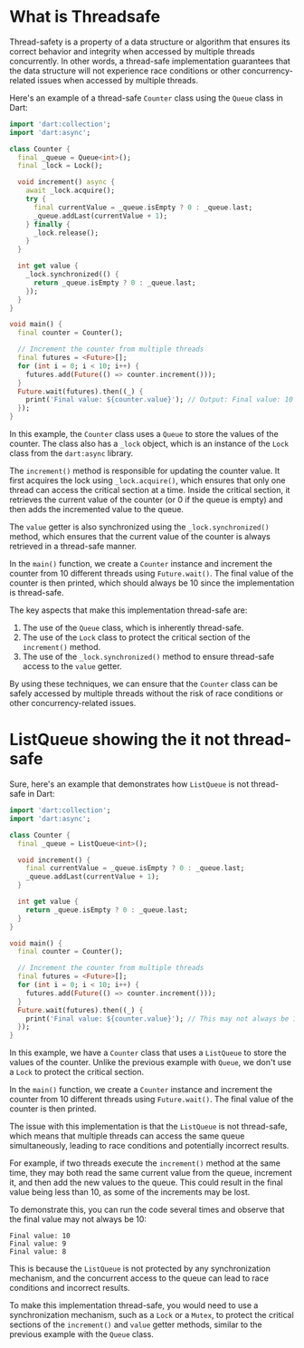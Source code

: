
# What is Threadsafe
Thread-safety is a property of a data structure or algorithm that ensures its correct behavior and integrity when accessed by multiple threads concurrently. In other words, a thread-safe implementation guarantees that the data structure will not experience race conditions or other concurrency-related issues when accessed by multiple threads.

Here's an example of a thread-safe `Counter` class using the `Queue` class in Dart:

```dart
import 'dart:collection';
import 'dart:async';

class Counter {
  final _queue = Queue<int>();
  final _lock = Lock();

  void increment() async {
    await _lock.acquire();
    try {
      final currentValue = _queue.isEmpty ? 0 : _queue.last;
      _queue.addLast(currentValue + 1);
    } finally {
      _lock.release();
    }
  }

  int get value {
    _lock.synchronized(() {
      return _queue.isEmpty ? 0 : _queue.last;
    });
  }
}

void main() {
  final counter = Counter();

  // Increment the counter from multiple threads
  final futures = <Future>[];
  for (int i = 0; i < 10; i++) {
    futures.add(Future(() => counter.increment()));
  }
  Future.wait(futures).then((_) {
    print('Final value: ${counter.value}'); // Output: Final value: 10
  });
}
```

In this example, the `Counter` class uses a `Queue` to store the values of the counter. The class also has a `_lock` object, which is an instance of the `Lock` class from the `dart:async` library.

The `increment()` method is responsible for updating the counter value. It first acquires the lock using `_lock.acquire()`, which ensures that only one thread can access the critical section at a time. Inside the critical section, it retrieves the current value of the counter (or 0 if the queue is empty) and then adds the incremented value to the queue.

The `value` getter is also synchronized using the `_lock.synchronized()` method, which ensures that the current value of the counter is always retrieved in a thread-safe manner.

In the `main()` function, we create a `Counter` instance and increment the counter from 10 different threads using `Future.wait()`. The final value of the counter is then printed, which should always be 10 since the implementation is thread-safe.

The key aspects that make this implementation thread-safe are:

1. The use of the `Queue` class, which is inherently thread-safe.
2. The use of the `Lock` class to protect the critical section of the `increment()` method.
3. The use of the `_lock.synchronized()` method to ensure thread-safe access to the `value` getter.

By using these techniques, we can ensure that the `Counter` class can be safely accessed by multiple threads without the risk of race conditions or other concurrency-related issues.

# ListQueue showing the it not thread-safe

Sure, here's an example that demonstrates how `ListQueue` is not thread-safe in Dart:

```dart
import 'dart:collection';
import 'dart:async';

class Counter {
  final _queue = ListQueue<int>();

  void increment() {
    final currentValue = _queue.isEmpty ? 0 : _queue.last;
    _queue.addLast(currentValue + 1);
  }

  int get value {
    return _queue.isEmpty ? 0 : _queue.last;
  }
}

void main() {
  final counter = Counter();

  // Increment the counter from multiple threads
  final futures = <Future>[];
  for (int i = 0; i < 10; i++) {
    futures.add(Future(() => counter.increment()));
  }
  Future.wait(futures).then((_) {
    print('Final value: ${counter.value}'); // This may not always be 10
  });
}
```

In this example, we have a `Counter` class that uses a `ListQueue` to store the values of the counter. Unlike the previous example with `Queue`, we don't use a `Lock` to protect the critical section.

In the `main()` function, we create a `Counter` instance and increment the counter from 10 different threads using `Future.wait()`. The final value of the counter is then printed.

The issue with this implementation is that the `ListQueue` is not thread-safe, which means that multiple threads can access the same queue simultaneously, leading to race conditions and potentially incorrect results.

For example, if two threads execute the `increment()` method at the same time, they may both read the same current value from the queue, increment it, and then add the new values to the queue. This could result in the final value being less than 10, as some of the increments may be lost.

To demonstrate this, you can run the code several times and observe that the final value may not always be 10:

```
Final value: 10
Final value: 9
Final value: 8
```

This is because the `ListQueue` is not protected by any synchronization mechanism, and the concurrent access to the queue can lead to race conditions and incorrect results.

To make this implementation thread-safe, you would need to use a synchronization mechanism, such as a `Lock` or a `Mutex`, to protect the critical sections of the `increment()` and `value` getter methods, similar to the previous example with the `Queue` class.